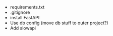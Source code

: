 - requirements.txt
- .gitignore
- install FastAPI
- Use db config (move db stuff to outer project?)
- Add slowapi